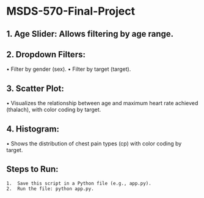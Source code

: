 # MSDS-570-Final-Project

##	1.	Age Slider: Allows filtering by age range.
##	2.	Dropdown Filters:
  •	Filter by gender (sex).
	•	Filter by target (target).

 ## 	3.	Scatter Plot:
  •	Visualizes the relationship between age and maximum heart rate achieved (thalach), with color coding by target.

##	4.	Histogram:
  •	Shows the distribution of chest pain types (cp) with color coding by target.


## Steps to Run:
	1.	Save this script in a Python file (e.g., app.py).
	2.	Run the file: python app.py.
